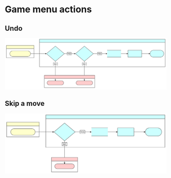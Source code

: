 # Game menu actions

## Undo

![A diagram showing how the server undoes a move](./images/undo-a-move.drawio.svg)

## Skip a move

![A diagram showing how the server skips a move](./images/skip-a-move.drawio.svg)

